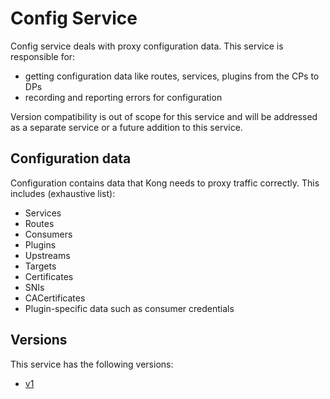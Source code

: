 # Config Service

Config service deals with proxy configuration data.
This service is responsible for:
- getting configuration data like routes, services, plugins from the CPs to DPs
- recording and reporting errors for configuration

Version compatibility is out of scope for this service and will be addressed as
a separate service or a future addition to this service.


## Configuration data

Configuration contains data that Kong needs to proxy traffic correctly.
This includes (exhaustive list):
- Services
- Routes
- Consumers
- Plugins
- Upstreams
- Targets
- Certificates
- SNIs
- CACertificates
- Plugin-specific data such as consumer credentials

## Versions

This service has the following versions:
- [v1](v1/)

